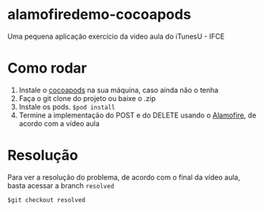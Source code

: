 # alamofiredemo-cocoapods
Uma pequena aplicação exercício da video aula do iTunesU - IFCE

# Como rodar

1. Instale o [cocoapods](http://cocoapods.org/) na sua máquina, caso ainda não o tenha
2. Faça o git clone do projeto ou baixe o .zip
3. Instale os pods. ``` $pod install ```
4. Termine a implementação do POST e do DELETE usando o [Alamofire](https://github.com/Alamofire/Alamofire), de acordo com a vídeo aula

# Resolução

Para ver a resolução do problema, de acordo com o final da vídeo aula, basta acessar a branch ```resolved```

```
$git checkout resolved
```
